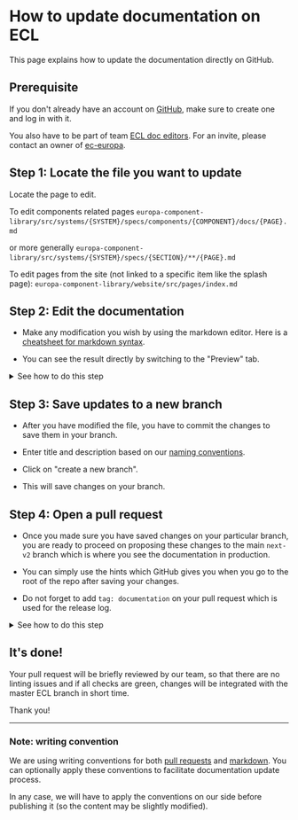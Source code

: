 # How to update documentation on ECL

This page explains how to update the documentation directly on GitHub.

## Prerequisite

If you don't already have an account on [GitHub](https://github.com/login), make
sure to create one and log in with it.

You also have to be part of team
[ECL doc editors](https://github.com/orgs/ec-europa/teams/ecl-doc-editors/). For
an invite, please contact an owner of
[ec-europa](https://github.com/orgs/ec-europa/people?utf8=%E2%9C%93&query=%20role%3Aowner).

## Step 1: Locate the file you want to update

Locate the page to edit.

To edit components related pages
`europa-component-library/src/systems/{SYSTEM}/specs/components/{COMPONENT}/docs/{PAGE}.md`

or more generally
`europa-component-library/src/systems/{SYSTEM}/specs/{SECTION}/**/{PAGE}.md`

To edit pages from the site (not linked to a specific item like the splash page):
`europa-component-library/website/src/pages/index.md`

## Step 2: Edit the documentation

* Make any modification you wish by using the markdown editor. Here is a
  [cheatsheet for markdown syntax](https://guides.github.com/features/mastering-markdown/).

* You can see the result directly by switching to the "Preview" tab.

<details><summary>See how to do this step</summary>

![Preview changes](../src/systems/ec/implementations/vanilla/styleguide/static/assets/screenshots/edit-preview-changes.gif)

</details>

## Step 3: Save updates to a new branch

* After you have modified the file, you have to commit the changes to save them
  in your branch.

* Enter title and description based on our [naming conventions](./conventions/git.md).

* Click on "create a new branch".

* This will save changes on your branch.


## Step 4: Open a pull request

* Once you made sure you have saved changes on your particular branch, you are
  ready to proceed on proposing these changes to the main `next-v2` branch which
  is where you see the documentation in production.

* You can simply use the hints which GitHub gives you when you go to the root of
  the repo after saving your changes.

* Do not forget to add `tag: documentation` on your pull request which is used
  for the release log.

<details><summary>See how to do this step</summary>

![Open a pull request](../src/systems/ec/implementations/vanilla/styleguide/static/assets/screenshots/open-pull-request.gif)

</details>

## It's done!

Your pull request will be briefly reviewed by our team, so that there are no
linting issues and if all checks are green, changes will be integrated with the
master ECL branch in short time.

Thank you!

---

### Note: writing convention

We are using writing conventions for both
[pull requests](./conventions/git.md)
and
[markdown](./conventions/markdown.md).
You can optionally apply these conventions to facilitate documentation update
process.

In any case, we will have to apply the conventions on our side before publishing
it (so the content may be slightly modified).
